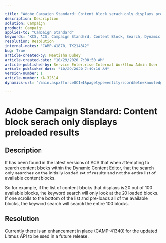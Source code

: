 ```yaml
---

title: "Adobe Campaign Standard: Content block serach only displays preloaded results"  
description: Description  
solution: Campaign  
product: Campaign  
applies-to: "Campaign Standard"  
keywords: "KCS, ACS, Campaign Standard, Content Block, Search, Dynamic Content Editor"  
resolution: Resolution  
internal-notes: "CAMP-41870, TK214342"  
bug: True  
article-created-by: Meetisha Dubey  
article-created-date: "10/29/2020 7:08:50 AM"  
article-published-by: Service Enterprise Internal Workflow Admin User  
article-published-date: "10/29/2020 7:49:10 AM"  
version-number: 1  
article-number: KA-32514  
dynamics-url: "/main.aspx?forceUCI=1&pagetype=entityrecord&etn=knowledgearticle&id=b26e2e7d-b519-eb11-a812-0022480698e2"

---
```


# Adobe Campaign Standard: Content block serach only displays preloaded results

## Description

It has been found in the latest versions of ACS that when attempting to search content blocks within the Dynamic Content Editor, that the search only searches on the initially loaded set of results and not the entire list of available content blocks.

So for example, if the list of content blocks that displays is 20 out of 100 available blocks, the keyword search will only look at the 20 loaded blocks.  If one scrolls to the bottom of the list and pre-loads all of the available blocks, the keyword search will search the entire 100 blocks.

## Resolution

Currently there is an enhancement in place (CAMP-41340) for the updated Litmus API to be used in a future release.
